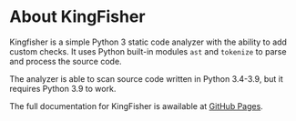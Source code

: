 # About KingFisher

Kingfisher is a simple Python 3 static code analyzer with the ability to add custom checks. 
It uses Python built-in modules `ast` and `tokenize` to parse and process the source code.

The analyzer is able to scan source code written in Python 3.4-3.9, but it requires Python 3.9 to work.

The full documentation for KingFisher is awailable at [GitHub Pages](https://artem94m.github.io/kingfisher/).
